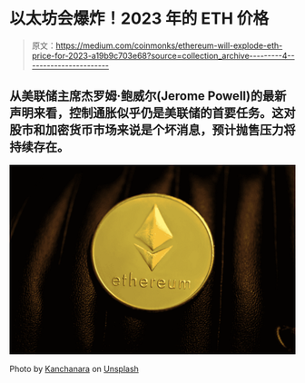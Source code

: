 # 以太坊会爆炸！2023 年的 ETH 价格

> 原文：<https://medium.com/coinmonks/ethereum-will-explode-eth-price-for-2023-a19b9c703e68?source=collection_archive---------4----------------------->

## 从美联储主席杰罗姆·鲍威尔(Jerome Powell)的最新声明来看，控制通胀似乎仍是美联储的首要任务。这对股市和加密货币市场来说是个坏消息，预计抛售压力将持续存在。

![](img/1f35b0a6b8260820b2cc1632924a3050.png)

Photo by [Kanchanara](https://unsplash.com/@kanchanara?utm_source=medium&utm_medium=referral) on [Unsplash](https://unsplash.com?utm_source=medium&utm_medium=referral)